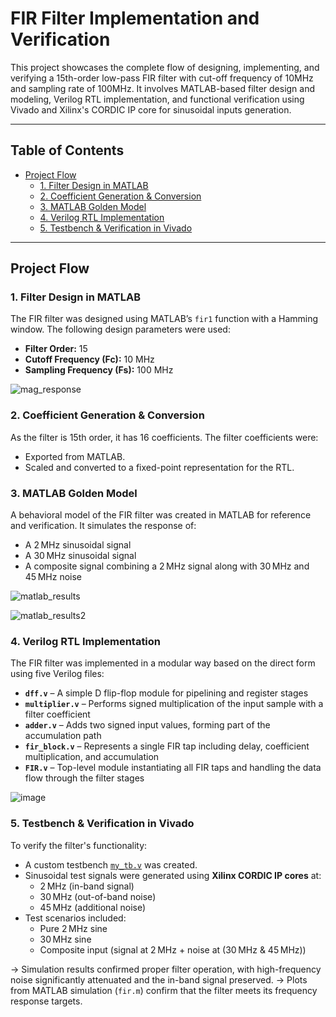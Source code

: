#  FIR Filter Implementation and Verification

This project showcases the complete flow of designing, implementing, and verifying a 15th-order low-pass FIR filter with cut-off frequency of 10MHz and sampling rate of 100MHz. It involves MATLAB-based filter design and modeling, Verilog RTL implementation, and functional verification using Vivado and Xilinx's CORDIC IP core for sinusoidal inputs generation.

---

##  Table of Contents

- [Project Flow](#project-flow)
  - [1. Filter Design in MATLAB](#1-filter-design-in-matlab)
  - [2. Coefficient Generation & Conversion](#2-coefficient-generation--conversion)
  - [3. MATLAB Golden Model](#3-matlab-golden-model)
  - [4. Verilog RTL Implementation](#4-verilog-rtl-implementation)
  - [5. Testbench & Verification in Vivado](#5-testbench--verification-in-vivado)
---


##  Project Flow

### 1. Filter Design in MATLAB

The FIR filter was designed using MATLAB’s `fir1` function with a Hamming window. The following design parameters were used:

- **Filter Order:** 15  
- **Cutoff Frequency (Fc):** 10 MHz  
- **Sampling Frequency (Fs):** 100 MHz
  
![mag_response](https://github.com/user-attachments/assets/902a585a-550e-4360-a385-d23722de5566)


### 2. Coefficient Generation & Conversion
As the filter is 15th order, it has 16 coefficients.
The filter coefficients were:
- Exported from MATLAB.
- Scaled and converted to a fixed-point representation for the RTL.

### 3. MATLAB Golden Model

A behavioral model of the FIR filter was created in MATLAB for reference and verification. It simulates the response of:

- A 2 MHz sinusoidal signal
- A 30 MHz sinusoidal signal
- A composite signal combining a 2 MHz signal along with 30 MHz and 45 MHz noise

![matlab_results](https://github.com/user-attachments/assets/d7db255b-a4c7-45cc-9ac8-fbc64c830c02)

![matlab_results2](https://github.com/user-attachments/assets/475228ae-94be-4090-b6ca-c2a2f6be15b4)


### 4. Verilog RTL Implementation

The FIR filter was implemented in a modular way based on the direct form using five Verilog files:

- **`dff.v`** – A simple D flip-flop module for pipelining and register stages  
- **`multiplier.v`** – Performs signed multiplication of the input sample with a filter coefficient  
- **`adder.v`** – Adds two signed input values, forming part of the accumulation path  
- **`fir_block.v`** – Represents a single FIR tap including delay, coefficient multiplication, and accumulation  
- **`FIR.v`** – Top-level module instantiating all FIR taps and handling the data flow through the filter stages

![image](https://github.com/user-attachments/assets/3e065548-0a45-4c44-97b1-0db3cf39a64a)


### 5. Testbench & Verification in Vivado

To verify the filter's functionality:

- A custom testbench [`my_tb.v`](./my_tb.v) was created.
- Sinusoidal test signals were generated using **Xilinx CORDIC IP cores** at:
  - 2 MHz (in-band signal)
  - 30 MHz (out-of-band noise)
  - 45 MHz (additional noise)
- Test scenarios included:
  - Pure 2 MHz sine
  - 30 MHz sine
  - Composite input (signal at 2 MHz + noise at (30 MHz & 45 MHz))

-> Simulation results confirmed proper filter operation, with high-frequency noise significantly attenuated and the in-band signal preserved.
-> Plots from MATLAB simulation (`fir.m`) confirm that the filter meets its frequency response targets.
